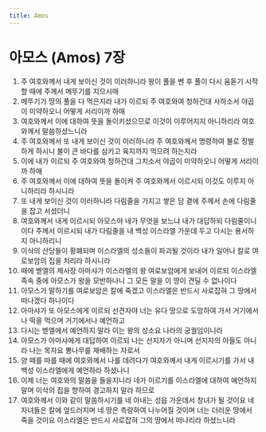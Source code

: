 ```yaml
---
title: Amos
---
```


# 아모스 (Amos) 7장
1. 주 여호와께서 내게 보이신 것이 이러하니라 왕이 풀을 벤 후 풀이 다시 움돋기 시작할 때에 주께서 메뚜기를 지으시매
1. 메뚜기가 땅의 풀을 다 먹은지라 내가 이르되 주 여호와여 청하건대 사하소서 야곱이 미약하오니 어떻게 서리이까 하매
1. 여호와께서 이에 대하여 뜻을 돌이키셨으므로 이것이 이루어지지 아니하리라 여호와께서 말씀하셨느니라
1. 주 여호와께서 또 내게 보이신 것이 이러하니라 주 여호와께서 명령하여 불로 징벌하게 하시니 불이 큰 바다를 삼키고 육지까지 먹으려 하는지라
1. 이에 내가 이르되 주 여호와여 청하건대 그치소서 야곱이 미약하오니 어떻게 서리이까 하매
1. 주 여호와께서 이에 대하여 뜻을 돌이켜 주 여호와께서 이르시되 이것도 이루지 아니하리라 하시니라
1. 또 내게 보이신 것이 이러하니라 다림줄을 가지고 쌓은 담 곁에 주께서 손에 다림줄을 잡고 서셨더니
1. 여호와께서 내게 이르시되 아모스야 네가 무엇을 보느냐 내가 대답하되 다림줄이니이다 주께서 이르시되 내가 다림줄을 내 백성 이스라엘 가운데 두고 다시는 용서하지 아니하리니
1. 이삭의 산당들이 황폐되며 이스라엘의 성소들이 파괴될 것이라 내가 일어나 칼로 여로보암의 집을 치리라 하시니라
1. 때에 벧엘의 제사장 아마샤가 이스라엘의 왕 여로보암에게 보내어 이르되 이스라엘 족속 중에 아모스가 왕을 모반하나니 그 모든 말을 이 땅이 견딜 수 없나이다
1. 아모스가 말하기를 여로보암은 칼에 죽겠고 이스라엘은 반드시 사로잡혀 그 땅에서 떠나겠다 하나이다
1. 아마샤가 또 아모스에게 이르되 선견자야 너는 유다 땅으로 도망하여 가서 거기에서나 떡을 먹으며 거기에서나 예언하고
1. 다시는 벧엘에서 예언하지 말라 이는 왕의 성소요 나라의 궁궐임이니라
1. 아모스가 아마샤에게 대답하여 이르되 나는 선지자가 아니며 선지자의 아들도 아니라 나는 목자요 뽕나무를 재배하는 자로서
1. 양 떼를 따를 때에 여호와께서 나를 데려다가 여호와께서 내게 이르시기를 가서 내 백성 이스라엘에게 예언하라 하셨나니
1. 이제 너는 여호와의 말씀을 들을지니라 네가 이르기를 이스라엘에 대하여 예언하지 말며 이삭의 집을 향하여 경고하지 말라 하므로
1. 여호와께서 이와 같이 말씀하시기를 네 아내는 성읍 가운데서 창녀가 될 것이요 네 자녀들은 칼에 엎드러지며 네 땅은 측량하여 나누어질 것이며 너는 더러운 땅에서 죽을 것이요 이스라엘은 반드시 사로잡혀 그의 땅에서 떠나리라 하셨느니라